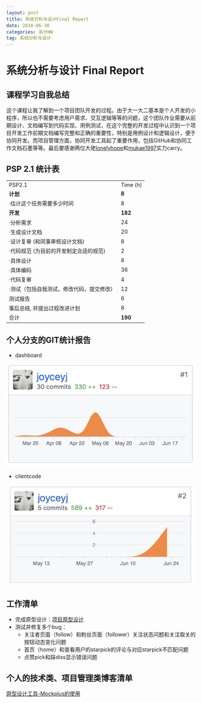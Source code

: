 ```yaml
---
layout: post
title: 系统分析与设计Final Report
date: 2018-06-30
categories: 系分HW
tag: 系统分析与设计
---
```


# 系统分析与设计 Final Report
## 课程学习自我总结
这个课程让我了解到一个项目团队开发的过程。由于大一大二基本是个人开发的小程序，所以也不需要考虑用户需求、交互逻辑等等的问题，这个团队作业需要从前期设计、文档编写到代码实现、用例测试，在这个完整的开发过程中认识到一个项目开发工作前期文档编写完整和正确的重要性，特别是用例设计和逻辑设计，便于协同开发。而项目管理方面，协同开发工具起了重要作用，包括GitHub和协同工作文档石墨等等。最后要感谢两位大佬[lonelyhope](https://github.com/lonelyhope)和[mukae1997](https://github.com/mukae1997)实力carry。
## PSP 2.1 统计表

<table>
	<tr>
        <td>PSP2.1</td>
        <td >Time (h) </td>
    </tr>
    <tr>
        <td style="font-weight: bold;">计划</td>
        <td style="font-weight: bold;">8</td>
    </tr>
    <tr>
        <td>·估计这个任务需要多少时间</td>
        <td>8</td>
    </tr>
	<tr>
        <td style="font-weight: bold;">开发</td>
        <td style="font-weight: bold;">182</td>
    </tr>
    <tr>
        <td>·分析需求</td>
        <td>24</td>
    </tr>
    <tr>
        <td>·生成设计文档</td>
        <td>20</td>
    </tr>
    <tr>
        <td>·设计复审 (和同事审核设计文档)</td>
        <td>8</td>
    </tr>
    <tr>
        <td>·代码规范 (为目前的开发制定合适的规范)</td>
        <td>2</td>
    </tr>
    <tr>
        <td>·具体设计</td>
        <td>8</td>
    </tr>
    <tr>
        <td>·具体编码</td>
        <td>36</td>
    </tr>
    <tr>
        <td>·代码复审</td>
        <td>4</td>
    </tr>
    <tr>
        <td>·测试（包括自我测试，修改代码，提交修改）</td>
        <td>12</td>
    </tr>
    <tr>
        <td>测试报告</td>
        <td>6</td>
    </tr>
    <tr>
        <td>事后总结, 并提出过程改进计划</td>
        <td>8</td>
    </tr>
    <tr>
        <td>合计</td>
        <td  style="font-weight: bold;">190</td>
    </tr>
</table>

## 个人分支的GIT统计报告
* dashboard

 ![dashboard_git](/image/starpick_dashboard_git.png)

* clientcode

 ![clientcode_git](/image/starpick_clientcode_git.png)

## 工作清单
* 完成原型设计：[项目原型设计](https://starpick.github.io/dashboard/7_UI%20design)
* 测试并修复多个bug：
	* 关注者页面（follow）和粉丝页面（follower）关注状态问题和关注取关的按钮动态变化问题
	* 首页（home）和查看用户的starpick的评论与对应starpick不匹配问题
	* 点赞pick和踩diss显示错误问题

## 个人的技术类、项目管理类博客清单
[原型设计工具-Mockplus的使用](https://joyceyj.github.io/SAD-HW5/#)
